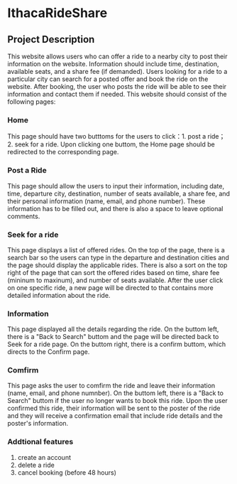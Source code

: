 # IthacaRideShare

## Project Description
This website allows users who can offer a ride to a nearby city to post their information on the website. Information should include time, destination, available seats,  and a share fee (if demanded). Users looking for a ride to a particular city can search for a posted offer and book the ride on the website. After booking, the user who posts the ride will be able to see their information and contact them if needed. This website should consist of the following pages:

### Home
This page should have two butttoms for the users to click：1. post a ride； 2. seek for a ride. Upon clicking one buttom, the Home page should be redirected to the corresponding page.

### Post a Ride
This page should allow the users to input their information, including date, time, departure city, destination, number of seats available, a share fee, and their personal information (name, email, and phone number). These information has to be filled out, and there is also a space to leave optional comments. 

### Seek for a ride
This page displays a list of offered rides. On the top of the page, there is a search bar so the users can type in the departure and destination cities and the page should display the applicable rides. There is also a sort on the top right of the page that can sort the offered rides based on time, share fee (mininum to maxinum), and number of seats available. After the user click on one specific ride, a new page will be directed to that contains more detailed information about the ride.

### Information 
This page displayed all the details regarding the ride. On the buttom left, there is a "Back to Search" buttom and the page will be directed back to Seek for a ride page. On the buttom right, there is a confirm buttom, which directs to the Confirm page.

### Comfirm
This page asks the user to comfirm the ride and leave their information (name, email, and phone numnber). On the buttom left, there is a "Back to Search" buttom if the user no longer wants to book this ride. Upon the user confirmed this ride, their information will be sent to the poster of the ride and they will receive a confirmation email that include ride details and the poster's information. 

### Addtional features 
1. create an account
2. delete a ride
3. cancel booking (before 48 hours)
